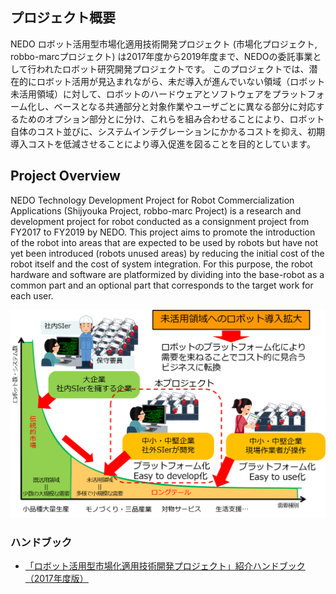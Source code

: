 ## プロジェクト概要

NEDO ロボット活用型市場化適用技術開発プロジェクト (市場化プロジェクト, robbo-marcプロジェクト) は2017年度から2019年度まで、NEDOの委託事業として行われたロボット研究開発プロジェクトです。
このプロジェクトでは、潜在的にロボット活用が見込まれながら、未だ導入が進んでいない領域（ロボット未活用領域）に対して、ロボットのハードウェアとソフトウェアをプラットフォーム化し、ベースとなる共通部分と対象作業やユーザごとに異なる部分に対応するためのオプション部分とに分け、これらを組み合わせることにより、ロボット自体のコスト並びに、システムインテグレーションにかかるコストを抑え、初期導入コストを低減させることにより導入促進を図ることを目的としています。

## Project Overview

NEDO Technology Development Project for Robot Commercialization Applications (Shijyouka Project, robbo-marc Project) is a research and development project for robot conducted as a consignment project from FY2017 to FY2019 by NEDO. 
This project aims to promote the introduction of the robot into areas that are expected to be used by robots but have not yet been introduced (robots unused areas) by reducing the initial cost of the robot itself and the cost of system integration.
For this purpose, the robot hardware and software are platformized by dividing into the base-robot as a common part and an optional part that corresponds to the target work for each user.

<img src="/figs/project-overview.png"/>

### ハンドブック

- [「ロボット活用型市場化適用技術開発プロジェクト」紹介ハンドブック（2017年度版）](https://www.nedo.go.jp/library/pamphlets/ZZ_pamphlets_00039.html)

